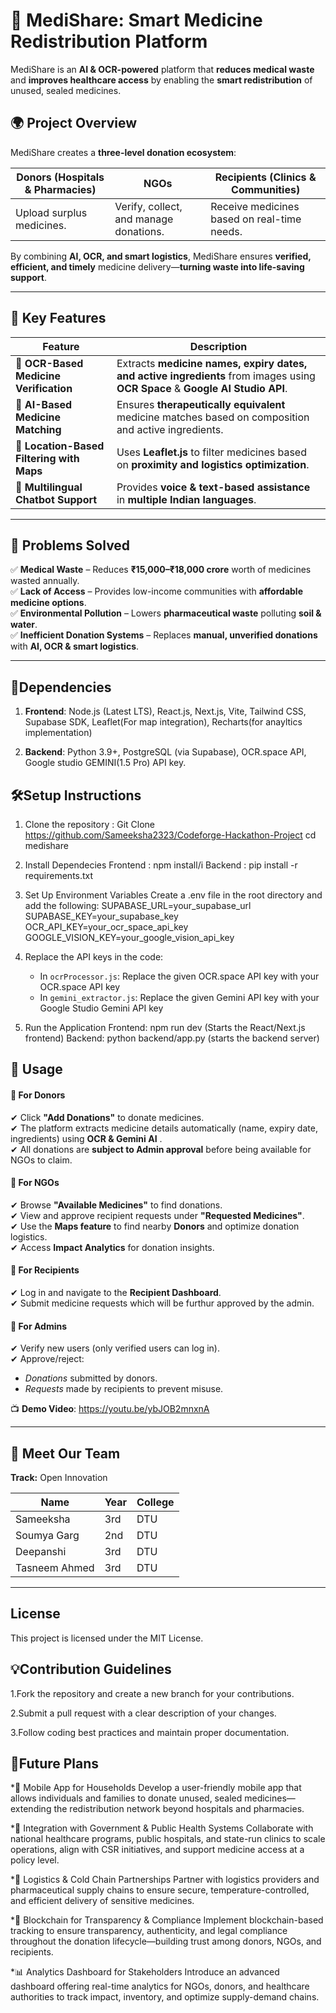 

# 🏥 MediShare: Smart Medicine Redistribution Platform

MediShare is an **AI & OCR-powered** platform that **reduces medical waste** and **improves healthcare access** by enabling the **smart redistribution** of unused, sealed medicines.  

## 🌍 Project Overview  
MediShare creates a **three-level donation ecosystem**:  

|  Donors (Hospitals & Pharmacies) |  NGOs |  Recipients (Clinics & Communities) |
|-------------------------------------|--------|--------------------------------------|
| Upload surplus medicines. | Verify, collect, and manage donations. | Receive medicines based on real-time needs. |

By combining **AI, OCR, and smart logistics**, MediShare ensures **verified, efficient, and timely** medicine delivery—**turning waste into life-saving support**.  

---


## 🚀 Key Features  

| Feature  | Description |
|----------|------------|
| 📄 **OCR-Based Medicine Verification** | Extracts **medicine names, expiry dates, and active ingredients** from images using **OCR Space** & **Google AI Studio API**. |
| 🧠 **AI-Based Medicine Matching** | Ensures **therapeutically equivalent** medicine matches based on composition and active ingredients. |
| 📍 **Location-Based Filtering with Maps** | Uses **Leaflet.js** to filter medicines based on **proximity and logistics optimization**. |
| 💬 **Multilingual Chatbot Support** | Provides **voice & text-based assistance** in **multiple Indian languages**. |

---


## 🎯 Problems Solved  

✅ **Medical Waste** – Reduces **₹15,000–₹18,000 crore** worth of medicines wasted annually.  
✅ **Lack of Access** – Provides low-income communities with **affordable medicine options**.  
✅ **Environmental Pollution** – Lowers **pharmaceutical waste** polluting **soil & water**.  
✅ **Inefficient Donation Systems** – Replaces **manual, unverified donations** with **AI, OCR & smart logistics**.  

---
## 🔗Dependencies

1. **Frontend**: 
Node.js (Latest LTS),
React.js, Next.js, Vite,
Tailwind CSS,
Supabase SDK,
Leaflet(For map integration),
Recharts(for anayltics implementation)


2. **Backend**:
Python 3.9+,
PostgreSQL (via Supabase),
OCR.space API, 
Google studio GEMINI(1.5 Pro) API key.


## 🛠️Setup Instructions 
1. Clone the repository :
   Git Clone https://github.com/Sameeksha2323/Codeforge-Hackathon-Project
   cd medishare
   
2. Install Dependecies
   Frontend : npm install/i
   Backend : pip install -r requirements.txt
   
3. Set Up Environment Variables
   Create a .env file in the root directory and add the following:
   SUPABASE_URL=your_supabase_url
   SUPABASE_KEY=your_supabase_key
   OCR_API_KEY=your_ocr_space_api_key
   GOOGLE_VISION_KEY=your_google_vision_api_key

4. Replace the API keys in the code:
   - In `ocrProcessor.js`: Replace the given OCR.space API key with your OCR.space API key
   - In `gemini_extractor.js`: Replace the given Gemini API key with your Google Studio Gemini API key
   
5. Run the Application
   Frontend: npm run dev  (Starts the React/Next.js frontend)
   Backend: python backend/app.py (starts the backend server) 

## 📌 Usage  

#### **🔹 For Donors**  
✔ Click **"Add Donations"** to donate medicines.           
✔ The platform extracts medicine details automatically (name, expiry date, ingredients) using **OCR & Gemini AI** .                    
✔ All donations are **subject to Admin approval** before being available for NGOs to claim.  

#### **🔹 For NGOs**  
✔ Browse **"Available Medicines"** to find donations.  
✔ View and approve recipient requests under **"Requested Medicines"**.  
✔ Use the **Maps feature** to find nearby **Donors** and optimize donation logistics.  
✔ Access **Impact Analytics** for donation insights.  

#### **🔹 For Recipients**  
✔ Log in and navigate to the **Recipient Dashboard**.  
✔ Submit medicine requests which will be furthur approved by the admin.  

#### **🔹 For Admins**  
✔ Verify new users (only verified users can log in).  
✔ Approve/reject:  
   - *Donations* submitted by donors.  
   - *Requests* made by recipients to prevent misuse.  

📺 **Demo Video**: https://youtu.be/ybJOB2mnxnA

---

## 👥 Meet Our Team  
**Track:** Open Innovation  

| Name          | Year | College |
|--------------|------|---------|
| Sameeksha   | 3rd  | DTU     |
| Soumya Garg | 2nd  | DTU     |
| Deepanshi   | 3rd  | DTU     |
| Tasneem Ahmed | 3rd | DTU |

---

## License
This project is licensed under the MIT License.

## 💡Contribution Guidelines
1.Fork the repository and create a new branch for your contributions.

2.Submit a pull request with a clear description of your changes.

3.Follow coding best practices and maintain proper documentation.

## 🚀Future Plans
*📱 Mobile App for Households
Develop a user-friendly mobile app that allows individuals and families to donate unused, sealed medicines—extending the redistribution network beyond hospitals and pharmacies.

*🏥 Integration with Government & Public Health Systems
Collaborate with national healthcare programs, public hospitals, and state-run clinics to scale operations, align with CSR initiatives, and support medicine access at a policy level.

*🚚 Logistics & Cold Chain Partnerships
Partner with logistics providers and pharmaceutical supply chains to ensure secure, temperature-controlled, and efficient delivery of sensitive medicines.

*🔗 Blockchain for Transparency & Compliance
Implement blockchain-based tracking to ensure transparency, authenticity, and legal compliance throughout the donation lifecycle—building trust among donors, NGOs, and recipients.

*📊 Analytics Dashboard for Stakeholders
Introduce an advanced dashboard offering real-time analytics for NGOs, donors, and healthcare authorities to track impact, inventory, and optimize supply-demand chains.



